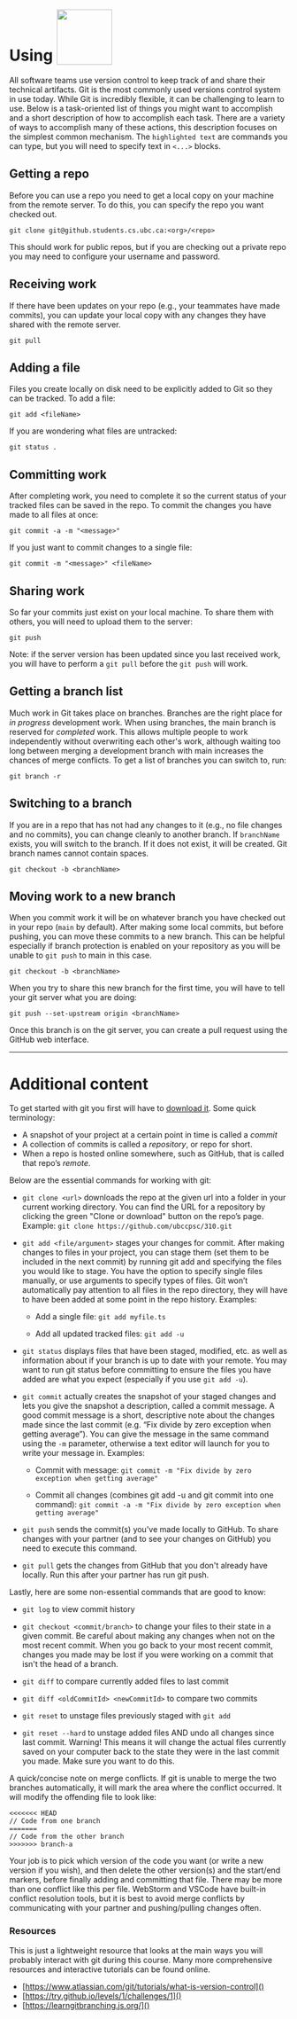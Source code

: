 # Using <img src="https://git-scm.com/images/logos/downloads/Git-Logo-2Color.png" width="100px" style="vertical-align: bottom"/>


All software teams use version control to keep track of and share their technical artifacts. Git is the most commonly used versions control system in use today. While Git is incredibly flexible, it can be challenging to learn to use. Below is a task-oriented list of things you might want to accomplish and a short description of how to accomplish each task. There are a variety of ways to accomplish many of these actions, this description focuses on the simplest common mechanism. The `highlighted text` are commands you can type, but you will need to specify text in `<...>` blocks.

## Getting a repo

Before you can use a repo you need to get a local copy on your machine from the remote server. To do this, you can specify the repo you want checked out.

`git clone git@github.students.cs.ubc.ca:<org>/<repo>`

This should work for public repos, but if you are checking out a private repo you may need to configure your username and password.

## Receiving work

If there have been updates on your repo (e.g., your teammates have made commits), you can update your local copy with any changes they have shared with the remote server.

`git pull` 

## Adding a file

Files you create locally on disk need to be explicitly added to Git so they can be tracked. To add a file:

`git add <fileName>`

If you are wondering what files are untracked:

`git status .`

## Committing work

After completing work, you need to complete it so the current status of your tracked files can be saved in the repo. To commit the changes you have made to all files at once:

`git commit -a -m "<message>"`

If you just want to commit changes to a single file:

`git commit -m "<message>" <fileName>`

## Sharing work

So far your commits just exist on your local machine. To share them with others, you will need to upload them to the server:

`git push`

Note: if the server version has been updated since you last received work, you will have to perform a `git pull` before the `git push` will work.

## Getting a branch list

Much work in Git takes place on branches. Branches are the right place for _in progress_ development work. When using branches, the main branch is reserved for _completed_ work. This allows multiple people to work independently without overwriting each other's work, although waiting too long between merging a development branch with main increases the chances of merge conflicts. To get a list of branches you can switch to, run:

`git branch -r`

## Switching to a branch

If you are in a repo that has not had any changes to it (e.g., no file changes and no commits), you can change cleanly to another branch. If `branchName` exists, you will switch to the branch. If it does not exist, it will be created. Git branch names cannot contain spaces.

`git checkout -b <branchName>`

## Moving work to a new branch

When you commit work it will be on whatever branch you have checked out in your repo (`main` by default). After making some local commits, but before pushing, you can move these commits to a new branch. This can be helpful especially if branch protection is enabled on your repository as you will be unable to `git push` to main in this case.

`git checkout -b <branchName>`

When you try to share this new branch for the first time, you will have to tell your git server what you are doing:

`git push --set-upstream origin <branchName>`

Once this branch is on the git server, you can create a pull request using the GitHub web interface.

---

# Additional content

<!-- Adapted from https://docs.google.com/document/d/e/2PACX-1vRLGZg6A7OvuG-lVngMkQNBkj1V9yOStxGGWtUFUpOXKmTSkBTbU4k_pp8NlXrZlxKnLX1PU3RY58Vm/pub -->

To get started with git you first will have to [download it](https://git-scm.com/book/en/v2/Getting-Started-Installing-Git). Some quick terminology:

  - A snapshot of your project at a certain point in time is called a _commit_
  - A collection of commits is called a _repository_, or repo for short.
  - When a repo is hosted online somewhere, such as GitHub, that is called that repo’s _remote_.

Below are the essential commands for working with git:

  - `git clone <url>` downloads the repo at the given url into a folder in your current working directory. You can find the URL for a repository by clicking the green "Clone or download" button on the repo’s page. Example: `git clone https://github.com/ubccpsc/310.git` 

  - `git add <file/argument>` stages your changes for commit. After making changes to files in your project, you can stage them (set them to be included in the next commit) by running git add and specifying the files you would like to stage. You have the option to specify single files manually, or use arguments to specify types of files.  Git won’t automatically pay attention to all files in the repo directory, they will have to have been added at some point in the repo history. Examples:

    - Add a single file: `git add myfile.ts`

    - Add all updated tracked files: `git add -u`

  - `git status` displays files that have been staged, modified, etc. as well as information about if your branch is up to date with your remote. You may want to run git status before committing to ensure the files you have added are what you expect (especially if you use `git add -u`).

  - `git commit` actually creates the snapshot of your staged changes and lets you give the snapshot a description, called a commit message. A good commit message is a short, descriptive note about the changes made since the last commit (e.g. “Fix divide by zero exception when getting average”). You can give the message in the same command using the `-m` parameter, otherwise a text editor will launch for you to write your message in. Examples:

    - Commit with message: `git commit -m "Fix divide by zero exception when getting average"`

    - Commit all changes (combines git add -u and git commit into one command): `git commit -a -m "Fix divide by zero exception when getting average"`

  - `git push` sends the commit(s) you've made locally to GitHub. To share changes with your partner (and to see your changes on GitHub) you need to execute this command. 

  - `git pull` gets the changes from GitHub that you don't already have locally. Run this after your partner has run git push.

Lastly, here are some non-essential commands that are good to know:

  - `git log` to view commit history

  - `git checkout <commit/branch>` to change your files to their state in a given commit. Be careful about making any changes when not on the most recent commit. When you go back to your most recent commit, changes you made may be lost if you were working on a commit that isn't the head of a branch.

  - `git diff` to compare currently added files to last commit

  - `git diff <oldCommitId> <newCommitId>` to compare two commits

  - `git reset` to unstage files previously staged with `git add`

  - `git reset --hard` to unstage added files AND undo all changes since last commit. Warning! This means it will change the actual files currently saved on your computer back to the state they were in the last commit you made. Make sure you want to do this.

A quick/concise note on merge conflicts. If git is unable to merge the two branches automatically, it will mark the area where the conflict occurred. It will modify the offending file to look like:

```
<<<<<<< HEAD
// Code from one branch
=======
// Code from the other branch
>>>>>>> branch-a
```
Your job is to pick which version of the code you want (or write a new version if you wish), and then delete the other version(s) and the start/end markers, before finally adding and committing that file. There may be more than one conflict like this per file. WebStorm and VSCode have built-in conflict resolution tools, but it is best to avoid merge conflicts by communicating with your partner and pushing/pulling changes often.

### Resources

This is just a lightweight resource that looks at the main ways you will probably interact with git during this course. Many more comprehensive resources and interactive tutorials can be found online.

  - [https://www.atlassian.com/git/tutorials/what-is-version-control]()
  - [https://try.github.io/levels/1/challenges/1]()
  - [https://learngitbranching.js.org/]()





